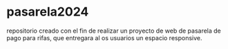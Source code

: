 # pasarela2024
repositorio creado con el fin de realizar un proyecto de web de pasarela de pago para rifas, que entregara al os usuarios un espacio responsive.
